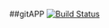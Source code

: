 ##gitAPP
[![Build Status](https://dev.azure.com/dileep0802tvk/DevProject/_apis/build/status%2FDevopsProject1122.gitApp?branchName=master)](https://dev.azure.com/dileep0802tvk/DevProject/_build/latest?definitionId=2&branchName=master)
